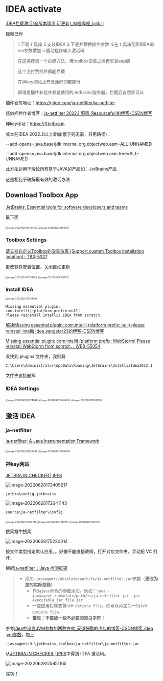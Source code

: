 # IDEA activate

[IDEA拦截激活\(全版本适用 可更新\)\_哔哩哔哩\_bilibili](https://www.bilibili.com/video/BV1YG411s7j4?p=1&share_medium=iphone&share_plat=ios&share_source=COPY&share_tag=s_i&timestamp=1656401850&unique_k=i8iXuti&vd_source=4ed832873c3b70388cd7746abf15ce0a)

视频已炸

> 1.下载工具箱 2.安装IDEA 3.下载并替换插件参数 4.在工具箱配置IDEA的vm参数增加 5.启动程序输入激活码

> 在这推荐另一个白嫖方法，用toolbox安装之后再安装eap版
>
> 这个连付费插件都能拦截
>
> 在神key网站上有激活码的都能行
>
> 原理是插件和程序都是使用的JetBrains服务器，拦截后自然都可以

插件仓库地址：https://gitee.com/ja-netfilter/ja-netfilter 

疑似插件作者博客：[ja-netfilter 2022.1 配置_Resourceful!的博客-CSDN博客](https://blog.csdn.net/qq_44866828/article/details/122365934)

神key地址：https://3.jetbra.in 

版本在IDEA 2022.2以上增加(低于则无需，只用路径)： 

--add-opens=java.base/jdk.internal.org.objectweb.asm=ALL-UNNAMED 

--add-opens=java.base/jdk.internal.org.objectweb.asm.tree=ALL-UNNAMED

此方法适用于理论所有基于JAVA的产品如：JetBrains产品

这是相比于破解最有效的激话办法

## Download Toolbox App

[JetBrains: Essential tools for software developers and teams](https://www.jetbrains.com/)

最下面

<img src="img/image-20220628154433330.png" alt="image-20220628154433330" style="zoom:50%;" />

<img src="img/image-20220628154616071.png" alt="image-20220628154616071" style="zoom:50%;" />

### Toolbox Settings

[请支持自定义Toolbox的安装位置 \(Support custom Toolbox installation location\) : TBX\-5327](https://youtrack.jetbrains.com/issue/TBX-5327/%E8%AF%B7%E6%94%AF%E6%8C%81%E8%87%AA%E5%AE%9A%E4%B9%89Toolbox%E7%9A%84%E5%AE%89%E8%A3%85%E4%BD%8D%E7%BD%AE-Support-custom-Toolbox-installation-location)

更改软件安装位置，关闭自动更新

<img src="img/image-20220628160738585.png" alt="image-20220628160738585" style="zoom:50%;" />

<img src="img/image-20220628161037813.png" alt="image-20220628161037813" style="zoom:50%;" />

### Install IDEA

<img src="img/image-20220628155038595.png" alt="image-20220628155038595" style="zoom:50%;" />

```
Missing essential plugin:
com.intellij(platform prefix:nul1)
Please reinstall IntelliJ IDEA from scratch.
```

[解决Missing essential plugin: com\.intellij \(platform prefix: null\) please reinstall intellij idea\_yangstar23的博客\-CSDN博客](https://blog.csdn.net/m0_51869692/article/details/124765549)

[Missing essential plugin: com\.intellij \(platform prefix: WebStorm\) Please reinstall WebStorm from scratch\. : WEB\-55054](https://youtrack.jetbrains.com/issue/WEB-55054/Missing-essential-plugin-comintellij-platform-prefix-WebStorm-Please-reinstall-WebStorm-from-scratch)

没找到 plugins 文件夹，我则将

```
C:\Users\Administrator\AppData\Roaming\JetBrains\IntelliJIdea2022.1
```

文件夹直接删掉

### IDEA Settings

<img src="img/image-20220628155524984.png" alt="image-20220628155524984" style="zoom:50%;" />

<img src="img/image-20220628155645458.png" alt="image-20220628155645458" style="zoom:50%;" />

<img src="img/image-20220628155621080.png" alt="image-20220628155621080" style="zoom:50%;" />

## 激活 IDEA

### ja\-netfilter

[ja\-netfilter: A Java Instrumentation Framework](https://gitee.com/ja-netfilter/ja-netfilter)

<img src="img/image-20220628155823048.png" alt="image-20220628155823048" style="zoom:50%;" />

<img src="img/image-20220628155848384.png" alt="image-20220628155848384" style="zoom:50%;" />

### 神key网站

[JETBRA\.IN CHECKER \| IPFS](https://3.jetbra.in/)

![image-20220628172405617](img/image-20220628172405617.png)

```
jetbra\config-jetbrains
```

![image-20220628172641143](img/image-20220628172641143.png)

```
source\ja-netfilter\config
```

<img src="img/image-20220628172718741.png" alt="image-20220628172718741" style="zoom:50%;" />

<img src="img/image-20220628174249767.png" alt="image-20220628174249767" style="zoom:50%;" />

<img src="img/image-20220628175201071.png" alt="image-20220628175201071" style="zoom:50%;" />

搜索框中搜索

![image-20220628175220014](img/image-20220628175220014.png)

按文件类型指定默认应用。。好像不能直接改啊，打开对应文件夹，手动用 VC 打开，

根据[ja\-netfilter：Java 检测框架](https://gitee.com/ja-netfilter/ja-netfilter)

> - 添加`-javaagent:/absolute/path/to/ja-netfilter.jar`参数（**更改为您的实际路径**）
>   - 作为`java`命令的参数添加。例如：`java -javaagent:/absolute/path/to/ja-netfilter.jar -jar executable_jar_file.jar`
>   - 一些应用程序支持`JVM Options file`，你可以添加为一行`JVM Options file`。
>   - **警告：不要放一些不必要的空白字符！**

参考[idea中设置JVM参数的两种方式\_天道酬勤的少年的博客\-CSDN博客\_idea jvm参数](https://blog.csdn.net/AttleeTao/article/details/108443547)，加上

```
-javaagent:D:\jetbrains_toolbox\ja-netfilter\ja-netfilter.jar
```

从[JETBRA\.IN CHECKER \| IPFS](https://3.jetbra.in/)中得到 IDEA 激活码。

![image-20220628175851165](img/image-20220628175851165.png)

成功！